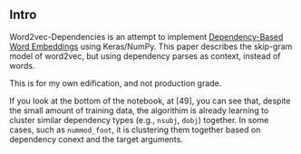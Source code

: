 ## Intro
Word2vec-Dependencies is an attempt to implement [Dependency-Based Word Embeddings](https://levyomer.files.wordpress.com/2014/04/dependency-based-word-embeddings-acl-2014.pdf) using Keras/NumPy. This paper describes the skip-gram model of word2vec, but using dependency parses as context, instead of words.

This is for my own edification, and not production grade. 

If you look at the bottom of the notebook, at [49], you can see that, despite the small amount of training data, the algorithim is already learning to cluster similar dependency types (e.g., `nsubj`, `dobj`) together. In some cases, such as `nummod_foot`, it is clustering them together based on dependency conext and the target arguments. 


